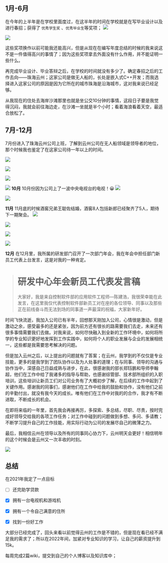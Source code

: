 ## 1月-6月
在今年的上半年是在学校里面度过，在这半年的时间在学校就是在写毕业设计以及进行春招；获得了 `优秀学生奖` 、`优秀毕业生`等奖项；
![](https://images-1306554305.cos.ap-guangzhou.myqcloud.com/202201081247744.png)

![](https://images-1306554305.cos.ap-guangzhou.myqcloud.com/202201081247745.png)

这些奖项换作以前可能我还能高兴，但是从现在在编写年度总结的时候的我来说这不是一件值得高兴的事情了；因为这些奖项拿去外面没有什么作用，并不能证明一些什么。

再完成毕业设计、毕业答辩之后，在学校的时间就没有多少了。确定春招之后的工作去向——珠海云州；这家公司是做无人船的，长处是嵌入式C++开发；而我选择进入这家公司的原因是因为它所在的城市珠海是沿海城市，这对我来说已经足够。

从我现在的住处去海岸沙滩那里也就是坐公交10分钟的事情，这段日子要是我觉得沉闷，我就会前往海边走，在沙滩一坐就是半个小时；看着海浪看着天空，最适合放松了。







## 7月-12月
7月份进入了珠海云州公司上班，了解到云州公司在无人船领域是领导者的地位，那个时候我也鉴定了在这家公司待一年以上的时间。

![](https://images-1306554305.cos.ap-guangzhou.myqcloud.com/202201081303928.JPG)

![](https://images-1306554305.cos.ap-guangzhou.myqcloud.com/202201081305973.JPG)

![](https://images-1306554305.cos.ap-guangzhou.myqcloud.com/202201081304717.JPG)

![](https://images-1306554305.cos.ap-guangzhou.myqcloud.com/202201081303706.JPG)
**10月**
10月份因为公司上了一波中央电视台的电视！😀
![](https://images-1306554305.cos.ap-guangzhou.myqcloud.com/202201081308573.jpg)

![](https://images-1306554305.cos.ap-guangzhou.myqcloud.com/202201081308947.jpg)


**11月**
11月底的时候酒窖兄弟王聪佐结婚，酒窖8人包括新郎已经聚齐了5人，期待下一期聚会。
![](https://images-1306554305.cos.ap-guangzhou.myqcloud.com/202201081314001.JPG)

![](https://images-1306554305.cos.ap-guangzhou.myqcloud.com/202201081314587.JPG)

![](https://images-1306554305.cos.ap-guangzhou.myqcloud.com/202201081315348.JPG)

![](https://images-1306554305.cos.ap-guangzhou.myqcloud.com/202201081315083.JPG)


**12月**
在12月里，我所属的研发部门召开了一次部门年会，我在年会中担任部门新员工代表上台发言，这是对我的一种肯定。
># 研发中心年会新员工代表发言稿
>
>大家好，我是来自控制软件部的应用软件工程师—陈建浩，我很荣幸能在此发言，在这里我仅代表控制软件部新员工对在座的各位领导、同事以及那些正在前线奋斗而无法到场的同事道一声最深的祝福，大家新年好。
>
时间飞快流逝，我加入公司已有半年，回想那天刚加入公司，心情很是激动，但是激动之余，感受最多的还是紧张，因为前方还有很长的路需要我们去走，未来还有很多事情需要我们去做。对我来说，如何尽快融入到全新的工作环境中，如何将所学的专业知识更好地发挥到工作实践中，如何将个人的职业发展与企业的发展相统一，这些都是我需要思考解决的问题。
>
但是加入云州之后，以上提出的问题就有了答案；在云州，我学到的不仅仅是专业技能，更多的是我学到了团队协作以及为人处事的道理；在与同事、领导的沟通与协作当中，深感自己日益成熟与进步，在此，很感谢我的部长郑钰鹏和导师李翰超，他们在工作中给了我诸多的指导与帮助，也感谢综管部、技术部所组织的入职培训，这些培训让新员工们对公司业务有了大概初步了解，在后续的工作中起到了关键作用。感谢我的同事们，感谢他们在工作中给我的鼓励和协作，没有他们之前的辛勤付出，就没有我今天的成长。唯有他们在工作中对我的的合作，我才有不断进取，不断成长的机会。
>
在即将来临的一年里，首先我会再接再厉，多探索、多总结，尽职、尽责，按时完成好领导交给我的各项工作任务；对工作中碰到的问题做到多想、多问、多请教；不断学习提升自己的工作技能，用实际行动为公司的发展尽自己的微薄之力。
>
最后，我相信云州在领导以及所有的同事同心协力下，云州明天会更好！相信明年的这个时候会是云州又一次丰收的时刻。



![](https://images-1306554305.cos.ap-guangzhou.myqcloud.com/202201081317042.JPG)

## 总结

在2021年我定了一点目标

- [ ] 还完助学贷款
- [x] 拥有一台电视机和游戏机
- [x] 拥有一个令自己满意的住所
- [x] 找到一份好工作


大部分已经完成了，回头来看以前觉得云州的工作是不错的，但是现在看已经不满足我的需求了；所以在2022年间，加紧对专业知识的学习，让自己的薪资提升到15k。

每周完成2篇wiki，提交到自己的个人博客以及知识库中；